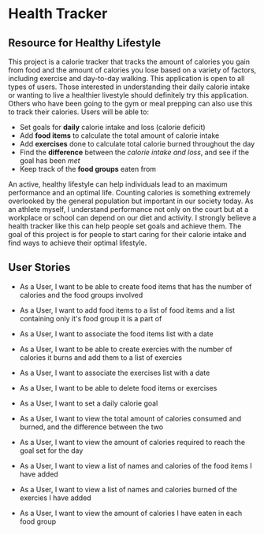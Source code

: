 # Health Tracker

## Resource for Healthy Lifestyle

This project is a calorie tracker that tracks the amount of calories you gain from food and the amount of calories you lose based on a variety of factors, including exercise and day-to-day walking. This application is open to all types of users. Those interested in understanding their daily calorie intake or wanting to live a healthier livestyle should definitely try this application. Others who have been going to the gym or meal prepping can also use this to track their calories. Users will be able to:
- Set goals for **daily** calorie intake and loss (calorie deficit) 
- Add **food items** to calculate the total amount of calorie intake 
- Add **exercises** done to calculate total calorie burned throughout the day
- Find the **difference** between the *calorie intake and loss*, and see if the goal has been *met*
- Keep track of the **food groups** eaten from

An active, healthy lifestyle can help individuals lead to an maximum performance and an optimal life. Counting calories is something extremely overlooked by the general population but important in our society today. As an athlete myself, I understand performance not only on the court but at a workplace or school can depend on our diet and activity. I strongly believe a health tracker like this can help people set goals and achieve them. The goal of this project is for people to start caring for their calorie intake and find ways to achieve their optimal lifestyle.

## User Stories
- As a User, I want to be able to create food items that has the number of calories and the food groups involved 
- As a User, I want to add food items to a list of food items and a list containing only it's food group it is a part of
- As a User, I want to associate the food items list with a date
- As a User, I want to be able to create exercies with the number of calories it burns and add them to a list of exercies
- As a User, I want to associate the exercises list with a date
- As a User, I want to be able to delete food items or exercises 

- As a User, I want to set a daily calorie goal 
- As a User, I want to view the total amount of calories consumed and burned, and the difference between the two
- As a User, I want to view the amount of calories required to reach the goal set for the day

- As a User, I want to view a list of names and calories of the food items I have added
- As a User, I want to view a list of names and calories burned of the exercies I have added
- As a User, I want to view the amount of calories I have eaten in each food group